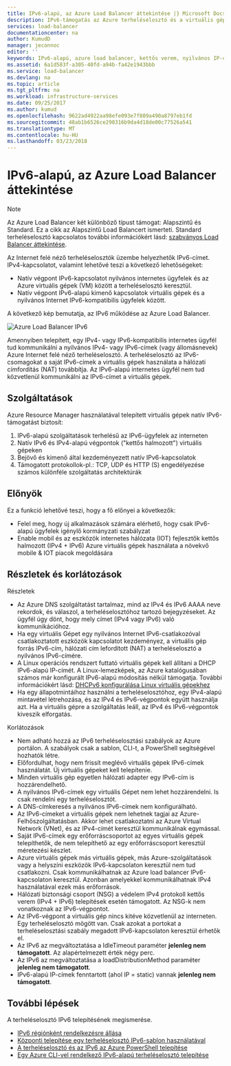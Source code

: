 ```yaml
---
title: IPv6-alapú, az Azure Load Balancer áttekintése |} Microsoft Docs
description: IPv6-támogatás az Azure terheléselosztó és a virtuális gépek elosztott terhelésű ismertetése.
services: load-balancer
documentationcenter: na
author: KumudD
manager: jeconnoc
editor: ''
keywords: IPv6-alapú, azure load balancer, kettős verem, nyilvános IP-cím, natív ipv6, mobil, iot
ms.assetid: 6a1d583f-a305-40fd-a94b-fa42e1943bbb
ms.service: load-balancer
ms.devlang: na
ms.topic: article
ms.tgt_pltfrm: na
ms.workload: infrastructure-services
ms.date: 09/25/2017
ms.author: kumud
ms.openlocfilehash: 9622ad4922aa98efe093e7f809a490a8797eb1fd
ms.sourcegitcommit: 48ab1b6526ce290316b9da4d18de00c77526a541
ms.translationtype: MT
ms.contentlocale: hu-HU
ms.lasthandoff: 03/23/2018
---
```

# <a name="overview-of-ipv6-for-azure-load-balancer"></a>IPv6-alapú, az Azure Load Balancer áttekintése


>[!NOTE] 
>Az Azure Load Balancer két különböző típust támogat: Alapszintű és Standard. Ez a cikk az Alapszintű Load Balancert ismerteti. Standard terheléselosztó kapcsolatos további információkért lásd: [szabványos Load Balancer áttekintése](load-balancer-standard-overview.md).

Az Internet felé néző terheléselosztók üzembe helyezhetők IPv6-címet. IPv4-kapcsolatot, valamint lehetővé teszi a következő lehetőségeket:

* Natív végpont IPv6-kapcsolatot nyilvános internetes ügyfelek és az Azure virtuális gépek (VM) között a terheléselosztó keresztül.
* Natív végpont IPv6-alapú kimenő kapcsolatok virtuális gépek és a nyilvános Internet IPv6-kompatibilis ügyfelek között.

A következő kép bemutatja, az IPv6 működése az Azure Load Balancer.

![Azure Load Balancer IPv6](./media/load-balancer-ipv6-overview/load-balancer-ipv6.png)

Amennyiben telepített, egy IPv4- vagy IPv6-kompatibilis internetes ügyfél tud kommunikálni a nyilvános IPv4- vagy IPv6-címek (vagy állomásnevek) Azure Internet felé néző terheléselosztó. A terheléselosztó az IPv6-csomagokat a saját IPv6-címek a virtuális gépek használata a hálózati címfordítás (NAT) továbbítja. Az IPv6-alapú internetes ügyfél nem tud közvetlenül kommunikálni az IPv6-címet a virtuális gépek.

## <a name="features"></a>Szolgáltatások

Azure Resource Manager használatával telepített virtuális gépek natív IPv6-támogatást biztosít:

1. IPv6-alapú szolgáltatások terhelésű az IPv6-ügyfelek az interneten
2. Natív IPv6 és IPv4-alapú végpontok ("kettős halmozott") virtuális gépeken
3. Bejövő és kimenő által kezdeményezett natív IPv6-kapcsolatok
4. Támogatott protokollok-pl.: TCP, UDP és HTTP (S) engedélyezése számos különféle szolgáltatás architektúrák

## <a name="benefits"></a>Előnyök

Ez a funkció lehetővé teszi, hogy a fő előnyei a következők:

* Felel meg, hogy új alkalmazások számára elérhető, hogy csak IPv6-alapú ügyfelek igénylő kormányzati szabályzat
* Enable mobil és az eszközök internetes hálózata (IOT) fejlesztők kettős halmozott (IPv4 + IPv6) Azure virtuális gépek használata a növekvő mobile & IOT piacok megoldására

## <a name="details-and-limitations"></a>Részletek és korlátozások

Részletek

* Az Azure DNS szolgáltatást tartalmaz, mind az IPv4 és IPv6 AAAA neve rekordok, és válaszol, a terheléselosztóhoz tartozó bejegyzéseket. Az ügyfél úgy dönt, hogy mely címet (IPv4 vagy IPv6) való kommunikációhoz.
* Ha egy virtuális Gépet egy nyilvános Internet IPv6-csatlakozóval csatlakoztatott eszközök kapcsolatot kezdeményez, a virtuális gép forrás IPv6-cím, hálózati cím lefordított (NAT) a terheléselosztó a nyilvános IPv6-címére.
* A Linux operációs rendszert futtató virtuális gépek kell állítani a DHCP IPv6-alapú IP-címét. A Linux-lemezképek, az Azure katalógusában számos már konfigurált IPv6-alapú módosítás nélkül támogatja. További információkért lásd: [DHCPv6 konfigurálása Linux virtuális gépekhez](load-balancer-ipv6-for-linux.md)
* Ha egy állapotmintáihoz használni a terheléselosztóhoz, egy IPv4-alapú mintavétel létrehozása, és az IPv4 és IPv6-végpontok együtt használja azt. Ha a virtuális gépre a szolgáltatás leáll, az IPv4 és IPv6-végpontok kiveszik elforgatás.

Korlátozások

* Nem adható hozzá az IPv6 terheléselosztási szabályok az Azure portálon. A szabályok csak a sablon, CLI-t, a PowerShell segítségével hozhatók létre.
* Előfordulhat, hogy nem frissít meglévő virtuális gépek IPv6-címek használatát. Új virtuális gépeket kell telepítenie.
* Minden virtuális gép egyetlen hálózati adapter egy IPv6-cím is hozzárendelhető.
* A nyilvános IPv6-címek egy virtuális Gépet nem lehet hozzárendelni. Is csak rendelni egy terheléselosztót.
* A DNS-címkeresés a nyilvános IPv6-címek nem konfigurálható.
* Az IPv6-címeket a virtuális gépek nem lehetnek tagjai az Azure-Felhőszolgáltatásban. Akkor lehet csatlakoztatni az Azure Virtual Network (VNet), és az IPv4-címét keresztül kommunikálnak egymással.
* Saját IPv6-címek egy erőforráscsoportot az egyes virtuális gépek telepíthetők, de nem telepíthető az egy erőforráscsoport keresztül méretezési készlet.
* Azure virtuális gépek más virtuális gépek, más Azure-szolgáltatások vagy a helyszíni eszközök IPv6-kapcsolaton keresztül nem tud csatlakozni. Csak kommunikálhatnak az Azure load balancer IPv6-kapcsolaton keresztül. Azonban amelyekkel kommunikálhatnak IPv4 használatával ezek más erőforrások.
* Hálózati biztonsági csoport (NSG) a védelem IPv4 protokoll kettős verem (IPv4 + IPv6) telepítések esetén támogatott. Az NSG-k nem vonatkoznak az IPv6-végpontot.
* Az IPv6-végpont a virtuális gép nincs kitéve közvetlenül az interneten. Egy terheléselosztó mögött van. Csak azokat a portokat a terheléselosztási szabály megadott IPv6-kapcsolaton keresztül érhetők el.
* Az IPv6 az megváltoztatása a IdleTimeout paraméter **jelenleg nem támogatott**. Az alapértelmezett érték négy perc.
* Az IPv6 az megváltoztatása a loadDistributionMethod paraméter **jelenleg nem támogatott**.
* IPv6-alapú IP-címek fenntartott (ahol IP = static) vannak **jelenleg nem támogatott**.

## <a name="next-steps"></a>További lépések

A terheléselosztó IPv6 telepítésének megismerése.

* [IPv6 régiónként rendelkezésre állása](https://go.microsoft.com/fwlink/?linkid=828357)
* [Központi telepítése egy terheléselosztó IPv6-sablon használatával](load-balancer-ipv6-internet-template.md)
* [A terheléselosztó és az IPv6 az Azure PowerShell telepítése](load-balancer-ipv6-internet-ps.md)
* [Egy Azure CLI-vel rendelkező IPv6-alapú terheléselosztó telepítése](load-balancer-ipv6-internet-cli.md)
